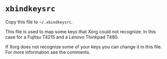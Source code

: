 # `xbindkeysrc`

Copy this file to `~/.xbindkeysrc`.

This file is used to map some keys that Xorg could not recognize. In this case
for a Fujitsu T4215 and a Lenovo Thinkpad T480.

If Xorg does not recognize some of your keys you can change it in this file. For
more information see the comments.
